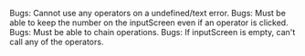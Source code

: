 Bugs: Cannot use any operators on a undefined/text error.
Bugs: Must be able to keep the number on the inputScreen even if an operator is clicked.
Bugs: Must be able to chain operations.
Bugs: If inputScreen is empty, can't call any of the operators.
